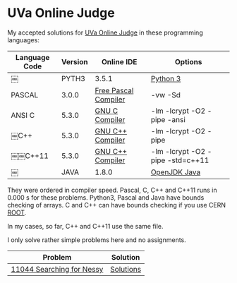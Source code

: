 # UVa Online Judge
My accepted solutions for [UVa Online Judge](https://uva.onlinejudge.org/) in these programming languages:

| Language Code | Version | Online IDE | Options |
| ------------- | ------- | ---------- | ------- |
￼| PYTH3 | 3.5.1 | [Python 3](https://www.tutorialspoint.com/execute_python3_online.php) |  |
| PASCAL | 3.0.0 | [Free Pascal Compiler](https://www.tutorialspoint.com/compile_pascal_online.php) | -vw -Sd |
| ANSI C | 5.3.0 | [GNU C Compiler](https://www.tutorialspoint.com/compile_c99_online.php) | -lm -lcrypt -O2 -pipe -ansi |
| ￼C++ | 5.3.0 | [GNU C++ Compiler](https://www.tutorialspoint.com/compile_cpp_online.php) | -lm -lcrypt -O2 -pipe |
| ￼￼C++11 | 5.3.0 | [GNU C++ Compiler](https://www.tutorialspoint.com/compile_cpp11_online.php) | -lm -lcrypt -O2 -pipe -std=c++11 |  
￼| JAVA | 1.8.0 | [OpenJDK Java](https://www.tutorialspoint.com/compile_java8_online.php) |  |

They were ordered in compiler speed. Pascal, C, C++ and C++11 runs in 0.000 s for these problems. Python3, Pascal and Java
have bounds checking of arrays. C and C++ can have bounds checking if you 
use CERN [ROOT](https://github.com/mobluse/uva/blob/master/root-system.md).

In my cases, so far, C++ and C++11 use the same file.

I only solve rather simple problems here and no assignments.

| Problem | Solution |
| ------- | -------- |
| [11044	Searching for Nessy](https://uva.onlinejudge.org/index.php?option=com_onlinejudge&Itemid=8&page=show_problem&problem=1985) | [Solutions](https://github.com/mobluse/uva/tree/master/11044) |
